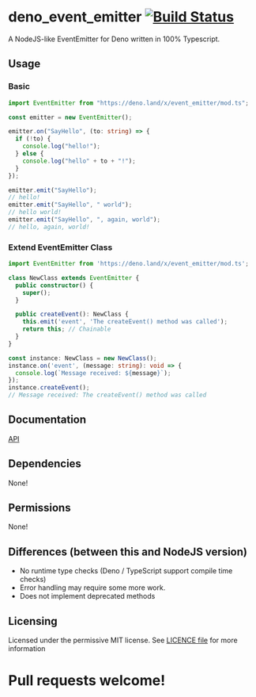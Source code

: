 # deno_event_emitter [![Build Status](https://travis-ci.org/ozjd/deno_event_emitter.svg?branch=master)](https://travis-ci.org/ozjd/deno_event_emitter)

A NodeJS-like EventEmitter for Deno written in 100% Typescript.

## Usage

### Basic

```TypeScript
import EventEmitter from "https://deno.land/x/event_emitter/mod.ts";

const emitter = new EventEmitter();

emitter.on("SayHello", (to: string) => {
  if (!to) {
    console.log("hello!");
  } else {
    console.log("hello" + to + "!");
  }
});

emitter.emit("SayHello");
// hello!
emitter.emit("SayHello", " world");
// hello world!
emitter.emit("SayHello", ", again, world");
// hello, again, world!
```

### Extend EventEmitter Class

```TypeScript
import EventEmitter from 'https://deno.land/x/event_emitter/mod.ts';

class NewClass extends EventEmitter {
  public constructor() {
    super();
  }

  public createEvent(): NewClass {
    this.emit('event', 'The createEvent() method was called');
    return this; // Chainable
  }
}

const instance: NewClass = new NewClass();
instance.on('event', (message: string): void => {
  console.log(`Message received: ${message}`);
});
instance.createEvent();
// Message received: The createEvent() method was called
```

## Documentation

[API](https://github.com/ozjd/deno_event_emitter/blob/master/docs/API.md)

## Dependencies

None!

## Permissions

None!

## Differences (between this and NodeJS version)

- No runtime type checks (Deno / TypeScript support compile time checks)
- Error handling may require some more work.
- Does not implement deprecated methods

## Licensing

Licensed under the permissive MIT license. See [LICENCE file](https://github.com/ozjd/deno_event_emitter/blob/master/LICENSE) for more information

# Pull requests welcome!
